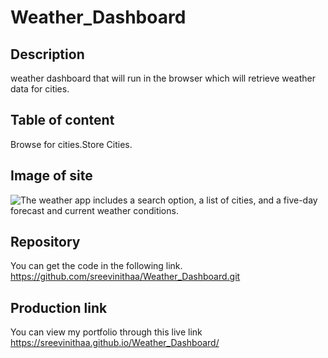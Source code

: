 # Weather_Dashboard

## Description
weather dashboard that will run in the browser which will retrieve weather data for cities.

## Table of content
Browse for cities.Store Cities.

## Image of site
![The weather app includes a search option, a list of cities, and a five-day forecast and current weather conditions.](https://sreevinithaa.github.io/Weather_Dashboard/assets/img/screenshot.png)


## Repository

You can get the code in the following link. https://github.com/sreevinithaa/Weather_Dashboard.git

## Production link

You can view my portfolio through this live link https://sreevinithaa.github.io/Weather_Dashboard/



